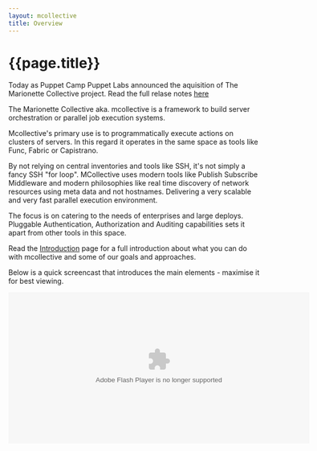 ```yaml
---
layout: mcollective
title: Overview
---
```

[Introduction]: /introduction/

# {{page.title}}

Today as Puppet Camp Puppet Labs announced the aquisition of The Marionette Collective
project.  Read the full relase notes [here](http://www.puppetlabs.com/mcollective)

The Marionette Collective aka. mcollective is a framework to build server orchestration
or parallel job execution systems.

Mcollective's primary use is to programmatically execute actions on clusters of servers.
In this regard it operates in the same space as tools like Func, Fabric or Capistrano.

By not relying on central inventories and tools like SSH, it's not simply a fancy SSH
"for loop". MCollective uses modern tools like Publish Subscribe Middleware and modern
philosophies like real time discovery of network resources using meta data and not
hostnames. Delivering a very scalable and very fast parallel execution
environment.

The focus is on catering to the needs of enterprises and large deploys.  Pluggable Authentication,
Authorization and Auditing capabilities sets it apart from other tools in this space.

Read the [Introduction][] page for a full
introduction about what you can do with mcollective and some of our goals and approaches.

Below is a quick screencast that introduces the main elements - maximise it for best viewing.

<embed src="http://blip.tv/play/hfMOgenPYQA" type="application/x-shockwave-flash" width="600" height="301"
allowscriptaccess="always" allowfullscreen="true"></embed>
